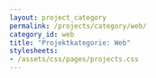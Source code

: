 ```yaml
---
layout: project_category
permalink: /projects/category/web/
category_id: web
title: "Projektkategorie: Web"
stylesheets:
- /assets/css/pages/projects.css
---
```

